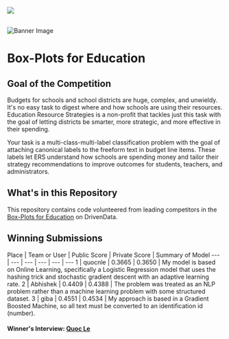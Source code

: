 [<img src='https://drivendata.s3.amazonaws.com/images/drivendata.png'>](https://www.drivendata.org/)
<br><br>

![Banner Image](https://s3.amazonaws.com/drivendata/comp_images/4.jpg)

# Box-Plots for Education
## Goal of the Competition
Budgets for schools and school districts are huge, complex, and unwieldy. It's no easy task to digest where and how schools are using their resources. Education Resource Strategies is a non-profit that tackles just this task with the goal of letting districts be smarter, more strategic, and more effective in their spending.

Your task is a multi-class-multi-label classification problem with the goal of attaching canonical labels to the freeform text in budget line items. These labels let ERS understand how schools are spending money and tailor their strategy recommendations to improve outcomes for students, teachers, and administrators.

## What's in this Repository
This repository contains code volunteered from leading competitors in the [Box-Plots for Education](https://www.drivendata.org/competitions/4/) on DrivenData.

## Winning Submissions

Place | Team or User | Public Score | Private Score | Summary of Model
--- | --- | --- | --- | --- | ---
1 | quocnle | 0.3665 | 0.3650 | My model is based on Online Learning, specifically a Logistic Regression model that uses the hashing trick and stochastic gradient descent with an adaptive learning rate.
2 | Abhishek | 0.4409 | 0.4388 | The problem was treated as an NLP problem rather than a machine learning problem with some structured dataset.
3 | giba | 0.4551 | 0.4534 | My approach is based in a Gradient Boosted Machine, so all text must be converted to an identification id (number).


#### Winner's Interview: [Quoc Le](http://blog.drivendata.org/2015/02/26/box-plots-winner-interview-quoc-le/)
